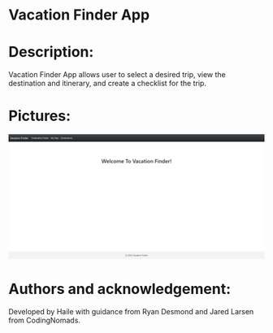 # Vacation Finder App

# Description:
Vacation Finder App allows user to select a desired trip, view the destination and itinerary, and create a checklist for the trip.

# Pictures:
![alt text](https://github.com/HaileB65/VacationFinderApp/blob/master/src/main/resources/images/Welcome%20page.PNG)

# Authors and acknowledgement:

Developed by Haile with guidance from Ryan Desmond and Jared Larsen from CodingNomads.

